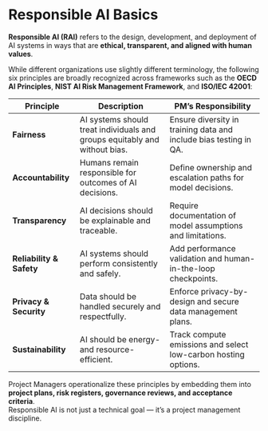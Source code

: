 # Responsible AI Basics

**Responsible AI (RAI)** refers to the design, development, and deployment of AI systems in ways that are **ethical, transparent, and aligned with human values**.

While different organizations use slightly different terminology, the following six principles are broadly recognized across frameworks such as the **OECD AI Principles**, **NIST AI Risk Management Framework**, and **ISO/IEC 42001**:

| Principle | Description | PM’s Responsibility |
|------------|--------------|----------------------|
| **Fairness** | AI systems should treat individuals and groups equitably and without bias. | Ensure diversity in training data and include bias testing in QA. |
| **Accountability** | Humans remain responsible for outcomes of AI decisions. | Define ownership and escalation paths for model decisions. |
| **Transparency** | AI decisions should be explainable and traceable. | Require documentation of model assumptions and limitations. |
| **Reliability & Safety** | AI systems should perform consistently and safely. | Add performance validation and human-in-the-loop checkpoints. |
| **Privacy & Security** | Data should be handled securely and respectfully. | Enforce privacy-by-design and secure data management plans. |
| **Sustainability** | AI should be energy- and resource-efficient. | Track compute emissions and select low-carbon hosting options. |

Project Managers operationalize these principles by embedding them into **project plans, risk registers, governance reviews, and acceptance criteria**.  
Responsible AI is not just a technical goal — it’s a project management discipline.
